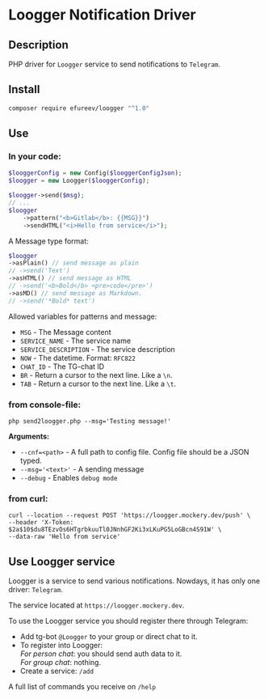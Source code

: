 # Loogger Notification Driver

## Description

PHP driver for `Loogger` service to send notifications to `Telegram`.

## Install

```bash
composer require efureev/loogger "^1.0"
```

## Use

### In your code:

```php
$looggerConfig = new Config($looggerConfigJson);
$loogger = new Loogger($looggerConfig);

$loogger->send($msg);
// ...
$loogger
    ->pattern("<b>Gitlab</b>: {{MSG}}")
    ->sendHTML("<i>Hello from service</i>");
```

A Message type format:

```php
$loogger
->asPlain() // send message as plain
// ->send('Text')
->asHTML() // send message as HTML
// ->send('<b>Bold</b> <pre>code</pre>')
->asMD() // send message as Markdown.
// ->send('*Bold* text')
```

Allowed variables for patterns and message:

- `MSG` - The Message content
- `SERVICE_NAME` - The service name
- `SERVICE_DESCRIPTION` - The service description
- `NOW` - The datetime. Format: `RFC822`
- `CHAT_ID` - The TG-chat ID
- `BR` - Return a cursor to the next line. Like a `\n`.
- `TAB` - Return a cursor to the next line. Like a `\t`.

### from console-file:

```shell
php send2loogger.php --msg='Testing message!'
```

**Arguments:**

* `--cnf=<path>` - A full path to config file. Config file should be a JSON typed.
* `--msg='<text>'` - A sending message
* `--debug` - Enables `debug mode`

### from curl:

```shell
curl --location --request POST 'https://loogger.mockery.dev/push' \
--header 'X-Token: $2a$10$du8TEzvOs6HTgrbkuuTl0JNnhGF2Ki3xLKuPG5LoGBcn4S91W' \
--data-raw 'Hello from service'
```

## Use Loogger service

Loogger is a service to send various notifications.
Nowdays, it has only one driver: `Telegram`.

The service located at `https://loogger.mockery.dev`.

To use the Loogger service you should register there through Telegram:

- Add tg-bot `@Loogger` to your group or direct chat to it.
- To register into Loogger:  
  _For person chat_: you should send auth data to it.  
  _For group chat_: nothing.
- Create a service: `/add`

A full list of commands you receive on `/help`
